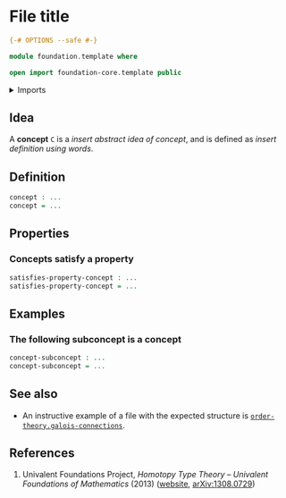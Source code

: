 # File title

```agda
{-# OPTIONS --safe #-}

module foundation.template where

open import foundation-core.template public
```

<details><summary>Imports</summary>

```agda
open import ...
```

</details>

## Idea

A **concept** `C` is a _insert abstract idea of concept_, and is defined as
_insert definition using words_.

## Definition

```agda
concept : ...
concept = ...
```

## Properties

### Concepts satisfy a property

```agda
satisfies-property-concept : ...
satisfies-property-concept = ...
```

## Examples

### The following subconcept is a concept

```agda
concept-subconcept : ...
concept-subconcept = ...
```

## See also

- An instructive example of a file with the expected structure is
  [`order-theory.galois-connections`](https://raw.githubusercontent.com/UniMath/agda-unimath/master/src/order-theory/galois-connections.lagda.md).

## References

1. Univalent Foundations Project, _Homotopy Type Theory – Univalent Foundations
   of Mathematics_ (2013) ([website](https://homotopytypetheory.org/book/),
   [arXiv:1308.0729](https://arxiv.org/abs/1308.0729))
